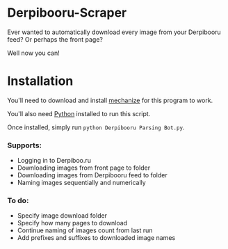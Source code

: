 Derpibooru-Scraper
==================

Ever wanted to automatically download every image from your Derpibooru feed? Or perhaps the front page? 

Well now you can!

Installation
============

You'll need to download and install [mechanize](http://wwwsearch.sourceforge.net/mechanize/) for this program to work.

You'll also need [Python](http://python.org/downloads/) installed to run this script.

Once installed, simply run `python Derpibooru Parsing Bot.py`.

### Supports:

- Logging in to Derpiboo.ru
- Downloading images from front page to folder
- Downloading images from Derpibooru feed to folder
- Naming images sequentially and numerically

### To do:

- Specify image download folder
- Specify how many pages to download
- Continue naming of images count from last run
- Add prefixes and suffixes to downloaded image names


